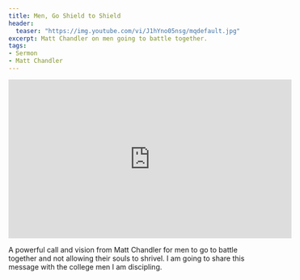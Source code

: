 ```yaml
---
title: Men, Go Shield to Shield
header:
  teaser: "https://img.youtube.com/vi/J1hYno05nsg/mqdefault.jpg"
excerpt: Matt Chandler on men going to battle together.
tags:
- Sermon
- Matt Chandler
---
```

<iframe width="560" height="315" src="https://www.youtube.com/embed/J1hYno05nsg?si=HABK2rd4xrLu9haQ&amp;start=1806" title="YouTube video player" frameborder="0" allow="accelerometer; autoplay; clipboard-write; encrypted-media; gyroscope; picture-in-picture; web-share" allowfullscreen></iframe>

A powerful call and vision from Matt Chandler for men to go to battle together and not allowing their souls to shrivel. I am going to share this message with the college men I am discipling.
